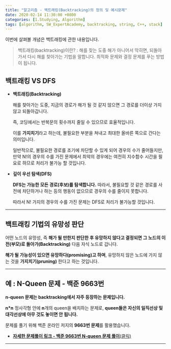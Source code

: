 ```yaml
---
title: "알고리즘 - 백트래킹(Backtracking)의 정의 및 예시문제"
date: 2020-02-14 11:30:00 +0800
categories: [1.Studying, Algorithm]
tags: [algorithm, SW_ExpertAcademy, backtracking, string, C++, stack]
---
```




이번에 살펴볼 개념은 백트래킹에 관한 내용입니다.

> 백트래킹(backtracking)이란? : 해를 찾는 도중 해가 아니어서 막히면, 되돌아가서 다시 해를 찾아가는 기법을 말합니다. 최적화 문제와 결정 문제를 푸는 방법이 됩니다.



## **백트래킹 VS DFS**

* **백트래킹(Backtracking)**

  해를 찾아가는 도중, 지금의 경로가 해가 될 것 같지 않으면 그 경로를 더이상 가지 않고 되돌아갑니다.

  즉, 코딩에서는 반복문의 횟수까지 줄일 수 있으므로 효율적입니다.

  이를 **가지치기**라고 하는데, 불필요한 부분을 쳐내고 최대한 올바른 쪽으로 간다는 의미입니다.

  일반적으로, 불필요한 경로를 조기에 차단할 수 있게 되어 경우의 수가 줄어들지만,
  만약 N!의 경우의 수를 가진 문제에서 최악의 경우에는 여전히 지수함수 시간을 필요로 하므로 처리가 불가능 할 것입니다.



* **깊이 우선 탐색(DFS)**

  **DFS는 가능한 모든 경로(후보)를 탐색합니다.** 따라서, 불필요할 것 같은 경로를 사전에 차단하거나 하는 등의 행동이 없으므로 경우의 수를 줄이지 못합니다.

  따라서 N! 가지의 경우의 수를 가진 문제는 DFS로 처리가 불가능할 것입니다.

------



## **백트래킹 기법의 유망성 판단**

어떤 노드의 유망성, 즉 **해가 될 만한지 판단한 후 유망하지 않다고 결정되면 그 노드의 이전(부모)로 돌아가(Backtracking)** 다음 자식 노드로 갑니다.

**해가 될 가능성이 있으면 유망하다(promising)고 하며**, 유망하지 않은 노드에 가지 않는 것을 **가지치기(pruning)** 한다고 하는 것입니다.

------



## **예 : N-Queen 문제 - 백준 9663번**

**n-queen 문제는 backtracking에서 자주 등장하는 문제입니다.**

**n*n** 정사각형 안에 **n**개의 queen을 배치하는 문제로, **queen들은 자신의 일직선상 및 대각선상에 아무 것도 놓이면 안 됩니다.**

문제를 풀기 위해 백준 온라인 저지의 **9663번 문제**를 활용했습니다.



* [**자세한 문제풀이 링크 - 백준 9663번 N-queen 문제 풀이**(클릭)](https://chanhuiseok.github.io/posts/algo-24/)



------

